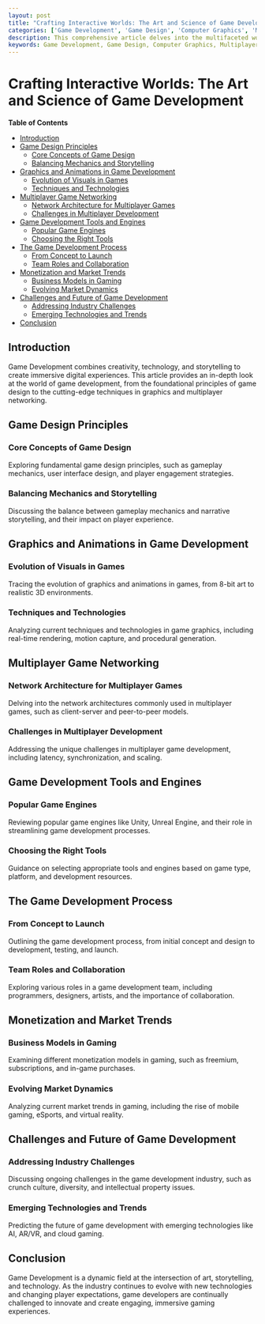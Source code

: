 ```yaml
---
layout: post
title: "Crafting Interactive Worlds: The Art and Science of Game Development"
categories: ['Game Development', 'Game Design', 'Computer Graphics', 'Multiplayer Networking', 'Digital Entertainment']
description: This comprehensive article delves into the multifaceted world of game development, exploring the intricacies of game design, the advancements in graphics and animations, and the complexities of multiplayer game networking.
keywords: Game Development, Game Design, Computer Graphics, Multiplayer Networking, Video Games, Interactive Entertainment
---
```


# Crafting Interactive Worlds: The Art and Science of Game Development

**Table of Contents**

- [Introduction](#introduction)
- [Game Design Principles](#game-design-principles)
  - [Core Concepts of Game Design](#core-concepts-of-game-design)
  - [Balancing Mechanics and Storytelling](#balancing-mechanics-and-storytelling)
- [Graphics and Animations in Game Development](#graphics-and-animations-in-game-development)
  - [Evolution of Visuals in Games](#evolution-of-visuals-in-games)
  - [Techniques and Technologies](#techniques-and-technologies)
- [Multiplayer Game Networking](#multiplayer-game-networking)
  - [Network Architecture for Multiplayer Games](#network-architecture-for-multiplayer-games)
  - [Challenges in Multiplayer Development](#challenges-in-multiplayer-development)
- [Game Development Tools and Engines](#game-development-tools-and-engines)
  - [Popular Game Engines](#popular-game-engines)
  - [Choosing the Right Tools](#choosing-the-right-tools)
- [The Game Development Process](#the-game-development-process)
  - [From Concept to Launch](#from-concept-to-launch)
  - [Team Roles and Collaboration](#team-roles-and-collaboration)
- [Monetization and Market Trends](#monetization-and-market-trends)
  - [Business Models in Gaming](#business-models-in-gaming)
  - [Evolving Market Dynamics](#evolving-market-dynamics)
- [Challenges and Future of Game Development](#challenges-and-future-of-game-development)
  - [Addressing Industry Challenges](#addressing-industry-challenges)
  - [Emerging Technologies and Trends](#emerging-technologies-and-trends)
- [Conclusion](#conclusion)

## Introduction

Game Development combines creativity, technology, and storytelling to create immersive digital experiences. This article provides an in-depth look at the world of game development, from the foundational principles of game design to the cutting-edge techniques in graphics and multiplayer networking.

## Game Design Principles

### Core Concepts of Game Design

Exploring fundamental game design principles, such as gameplay mechanics, user interface design, and player engagement strategies.

### Balancing Mechanics and Storytelling

Discussing the balance between gameplay mechanics and narrative storytelling, and their impact on player experience.

## Graphics and Animations in Game Development

### Evolution of Visuals in Games

Tracing the evolution of graphics and animations in games, from 8-bit art to realistic 3D environments.

### Techniques and Technologies

Analyzing current techniques and technologies in game graphics, including real-time rendering, motion capture, and procedural generation.

## Multiplayer Game Networking

### Network Architecture for Multiplayer Games

Delving into the network architectures commonly used in multiplayer games, such as client-server and peer-to-peer models.

### Challenges in Multiplayer Development

Addressing the unique challenges in multiplayer game development, including latency, synchronization, and scaling.

## Game Development Tools and Engines

### Popular Game Engines

Reviewing popular game engines like Unity, Unreal Engine, and their role in streamlining game development processes.

### Choosing the Right Tools

Guidance on selecting appropriate tools and engines based on game type, platform, and development resources.

## The Game Development Process

### From Concept to Launch

Outlining the game development process, from initial concept and design to development, testing, and launch.

### Team Roles and Collaboration

Exploring various roles in a game development team, including programmers, designers, artists, and the importance of collaboration.

## Monetization and Market Trends

### Business Models in Gaming

Examining different monetization models in gaming, such as freemium, subscriptions, and in-game purchases.

### Evolving Market Dynamics

Analyzing current market trends in gaming, including the rise of mobile gaming, eSports, and virtual reality.

## Challenges and Future of Game Development

### Addressing Industry Challenges

Discussing ongoing challenges in the game development industry, such as crunch culture, diversity, and intellectual property issues.

### Emerging Technologies and Trends

Predicting the future of game development with emerging technologies like AI, AR/VR, and cloud gaming.

## Conclusion

Game Development is a dynamic field at the intersection of art, storytelling, and technology. As the industry continues to evolve with new technologies and changing player expectations, game developers are continually challenged to innovate and create engaging, immersive gaming experiences.
